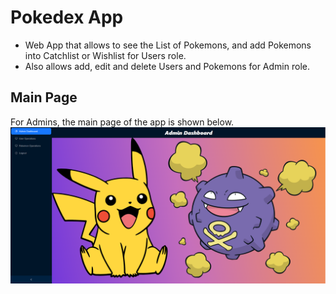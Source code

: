 # Pokedex App 
- Web App that allows to see the List of Pokemons, and add Pokemons into Catchlist or Wishlist for Users role.
- Also allows add, edit and delete Users and Pokemons for Admin role.

## Main Page

For Admins, the main page of the app is shown below.
![Main Page](assets/mainpage.png)

